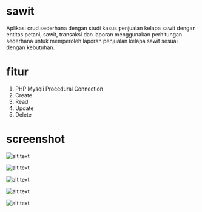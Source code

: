 # sawit

Aplikasi crud sederhana dengan studi kasus penjualan kelapa sawit dengan entitas petani, sawit, transaksi dan laporan menggunakan perhitungan sederhana untuk memperoleh laporan penjualan kelapa sawit sesuai dengan kebutuhan.

# fitur

1. PHP Mysqli Procedural Connection
2. Create
3. Read
4. Update
5. Delete

# screenshot

![alt text](https://imgur.com/IzIKn9q)

![alt text](https://imgur.com/bIpvgp9)

![alt text](https://imgur.com/9ZgvQ9n)

![alt text](https://imgur.com/jfG7Kis)

![alt text](https://imgur.com/X8QjjsS)
